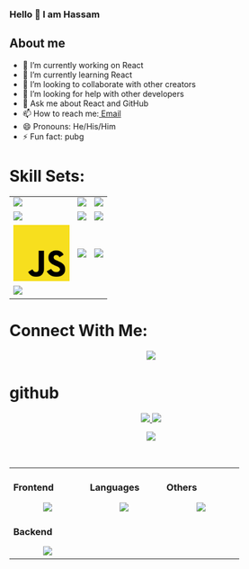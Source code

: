 ### Hello 👋 I am Hassam

## About me

- 🔭 I’m currently working on React
- 🌱 I’m currently learning React
- 👯 I’m looking to collaborate with other creators 
- 🤔 I’m looking for help with other developers
- 💬 Ask me about React and GitHub
- 📫 How to reach me:<a href="hassamahmad310@gmail.com"> Email</a>
- 😄 Pronouns: He/His/Him
- ⚡ Fun fact: pubg

# Skill Sets:

<table align="center">
  <tr>
    <td>
      <img src="https://www.vectorlogo.zone/logos/w3_html5/w3_html5-icon.svg" width="100px" hieght="100px"/>
    </td>
    <td>
      <img src="https://www.vectorlogo.zone/logos/w3_css/w3_css-icon.svg" width="100px" hieght="100px"/>
    </td>
     <td>
      <img src="https://www.vectorlogo.zone/logos/reactjs/reactjs-icon.svg" width="100px" hieght="100px"/>
    </td>
  </tr>
  <tr>
     <td>
      <img src="https://www.vectorlogo.zone/logos/nodejs/nodejs-ar21.svg" width="100px" hieght="100px"/>
    </td>
  <td>
      <img src="https://www.vectorlogo.zone/logos/java/java-icon.svg" width="100px" hieght="100px"/>
    </td>
    <td>
      <img src="https://www.vectorlogo.zone/logos/android/android-icon.svg" width="100px" hieght="100px"/>
    </td>
  </tr>
  <tr>
     <td>
      <img src="https://raw.githubusercontent.com/hassamdeveloper/hassamdeveloper/c22676e0d9457537d5e0a9f661fcf109917c4edf/javascript-js-seeklogo.svg" width="100px" hieght="100px"/>
    </td>
    <td>
      <img src="https://www.vectorlogo.zone/logos/getbootstrap/getbootstrap-ar21.svg" width="100px" hieght="100px" />
    </td>
      <td>
      <img src="https://www.vectorlogo.zone/logos/ionicframework/ionicframework-ar21.svg" width="100px" hieght="100px" />
    </td>
   
  </tr>

  <tr>
    <td>
      <img src="https://www.vectorlogo.zone/logos/mysql/mysql-ar21.svg"  width="100px" hieght="100px" />
    </td>
  </tr>
</table>

# Connect With Me:

<div align="center"> 
  <a href="https://www.linkedin.com/in/hassam-ahmad-5a21992a2?utm_source=share&utm_campaign=share_via&utm_content=profile&utm_medium=ios_app" >
    <img src="https://www.vectorlogo.zone/logos/linkedin/linkedin-icon.svg" width="40px" hieght="40px" />
  </a>
 </div>

 # github
<p align="center">
    <a href="https://github.com/hassamdeveloper">
<img height="180em" src="https://github-readme-stats-git-masterrstaa-rickstaa.vercel.app/api?username=hassamdeveloper&show_icons=true&theme=algolia&include_all_commits=true&count_private=true&hide_border=true"/>
        <img height="180em" src="https://github-readme-stats-eight-theta.vercel.app/api/top-langs/?username=hassamdeveloper&langs_count=12&layout=compact&langs_count=8&theme=algolia&include_all_commits=true&count_private=true&hide_border=true" />
    </a>
</p>

 <p align="center">
   <a href="https://github.com/hassamdeveloper"> 
     <img width="70%" src="https://github-readme-streak-stats.herokuapp.com/?user=hassamdeveloper&theme=algolia&hide_border=true" /> 
   </a>  
 </p >
 <br>
 
<table><tr><td valign="top" width="25%">

### Frontend  
<a href="https://github.com/arhamansari11">
<div align="center">  
       <img src="https://skillicons.dev/icons?i=html,css,bootstrap,tailwind,js,react,redux,materialui&perline=4" /> 
</div>
</a>

### Backend  
<a href="https://github.com/arhamansari11">
<div align="center">   
      <img src="https://skillicons.dev/icons?i=php,mysql,firebase,nodejs,express,mongodb&perline=4" /> 
</div>
</a>
</td><td valign="top" width="25%">
    
### Languages
<a href="https://github.com/arhamansari11">
<div align="center">
       <img src="https://skillicons.dev/icons?i=js,php,cpp,java,python,&perline=4" /> 
</div>
</a>

</td><td valign="top" width="25%">
  
### Others
<a href="https://github.com/arhamansari11">
<div align="center">
       <img src="https://skillicons.dev/icons?i=git,github,npm,figma,vscode,postman,netlify,vite,vercel,heroku,discord,stackoverflow,vscodeqt&perline=4" /> 
</div>
</a>
</td>
</tr></table>

